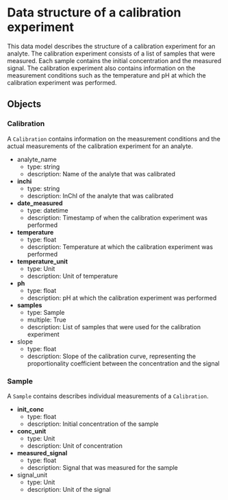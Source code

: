 # Data structure of a calibration experiment
This data model describes the structure of a calibration experiment for an analyte. The calibration experiment consists of a list of samples that were measured. Each sample contains the initial concentration and the measured signal. The calibration experiment also contains information on the measurement conditions such as the temperature and pH at which the calibration experiment was performed.

## Objects

### Calibration
A `Calibration` contains information on the measurement conditions and the actual measurements of the calibration experiment for an analyte.

- analyte_name
    - type: string
    - description: Name of the analyte that was calibrated
- __inchi__
    - type: string
    - description: InChI of the analyte that was calibrated
- __date_measured__
    - type: datetime
    - description: Timestamp of when the calibration experiment was performed
- __temperature__
    - type: float
    - description: Temperature at which the calibration experiment was performed
- __temperature_unit__
    - type: Unit
    - description: Unit of temperature
- __ph__
    - type: float
    - description: pH at which the calibration experiment was performed
- __samples__
    - type: Sample
    - multiple: True
    - description: List of samples that were used for the calibration experiment
- slope
    - type: float
    - description: Slope of the calibration curve, representing the proportionality coefficient between the concentration and the signal

### Sample
A `Sample` contains describes individual measurements of a `Calibration`. 

- __init_conc__
    - type: float
    - description: Initial concentration of the sample
- __conc_unit__
    - type: Unit
    - description: Unit of concentration
- __measured_signal__
    - type: float
    - description: Signal that was measured for the sample
- signal_unit
    - type: Unit
    - description: Unit of the signal
